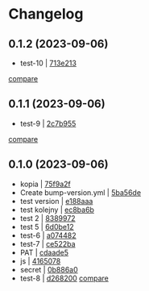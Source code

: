 # Changelog

## 0.1.2 (2023-09-06)

* test-10 | [713e213](https://github.com/simon04PL/pryzmat-test-version/commit/713e2131019f192827ace014efc739b65f9b19d6)

[compare](https://github.com/simon04PL/pryzmat-test-version/compare/0.1.1...0.1.2)

## 0.1.1 (2023-09-06)

* test-9 | [2c7b955](https://github.com/simon04PL/pryzmat-test-version/commit/2c7b955339e7502babb42ca2416ec7991e8b6584)

[compare](https://github.com/simon04PL/pryzmat-test-version/compare/0.1.0...0.1.1)

## 0.1.0 (2023-09-06)

* kopia | [75f9a2f](https://github.com/simon04PL/pryzmat-test-version/commit/75f9a2fbb5b7cab041488d8c7fbf1bf31cc3d5a2)
* Create bump-version.yml | [5ba56de](https://github.com/simon04PL/pryzmat-test-version/commit/5ba56de386aac10fa57833625c6be76b8148adf3)
* test version | [e188aaa](https://github.com/simon04PL/pryzmat-test-version/commit/e188aaa9f8a19f76f7b0c2f7989ada84e18b72f3)
* test kolejny | [ec8ba6b](https://github.com/simon04PL/pryzmat-test-version/commit/ec8ba6b3c56c2835b908a845d597332a09d7b8a2)
* test 2 | [8389972](https://github.com/simon04PL/pryzmat-test-version/commit/838997220603b37ef3aedb9caeb0b2ad1416c07a)
* test 5 | [6d0be12](https://github.com/simon04PL/pryzmat-test-version/commit/6d0be12c5f64f7b5a1498996e43931f827a4b7df)
* test-6 | [a074482](https://github.com/simon04PL/pryzmat-test-version/commit/a0744824ad0b0cd3e692ddc921a850f265f7d3b7)
* test-7 | [ce522ba](https://github.com/simon04PL/pryzmat-test-version/commit/ce522ba6c998a5cbd885c31eb700b3ee0b416013)
* PAT | [cdaade5](https://github.com/simon04PL/pryzmat-test-version/commit/cdaade58444ecfe69505cdc623bd77acb981e1f6)
* js | [4165078](https://github.com/simon04PL/pryzmat-test-version/commit/41650782b720e6170ee8a1d0b95ec29e1cd7f46e)
* secret | [0b886a0](https://github.com/simon04PL/pryzmat-test-version/commit/0b886a0dac4582c722127d6564f12153c3556e2c)
* test-8 | [d268200](https://github.com/simon04PL/pryzmat-test-version/commit/d268200ffac11225698b74b4f85f27ea10446f69)
[compare](https://github.com/simon04PL/pryzmat-test-version/compare/914f83824342e361b47bee2ab6488b77d379c163...ba2c129dbb86be346d31f01fed2d3fbba96e39db)
